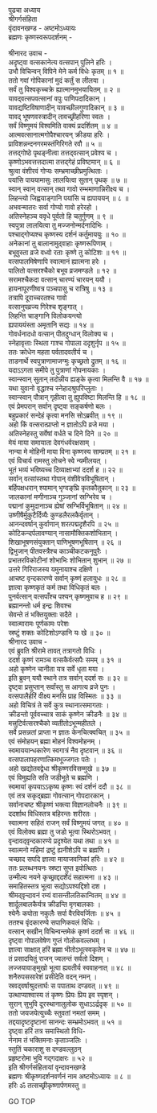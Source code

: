 पुढचा अध्याय  
श्रीगर्गसंहिता  
वृंदावनखण्ड - अष्टमोऽध्यायः  
ब्रह्मणः कृष्णस्वरूपदर्शनम् -  
  
श्रीनारद उवाच -  
अदृष्ट्वा वत्सकानेत्य वत्सपान् पुलिने हरिः ।  
उभौ विचिन्वन् विपिने मेने कर्म विधेः कृतम् ॥ १ ॥  
ततो गवां गोपिकानां मुदं कर्तुं स लीलया ।  
सर्वं तु विश्वकृच्चक्रे ह्यात्मानमुभयायितम् ॥ २ ॥  
यावद्‌वत्सपवत्सानां वपुः पाणिपदादिकान् ।  
यावद्यष्टिविषाणादीन् यावच्छीलगुणादिकान् ॥ ३ ॥  
यावद् भूषणवस्त्रादीन् तावच्छ्रीहरिणा स्वतः ।  
सर्वं विष्णुमयं विश्वमिति वाक्यं प्रदर्शितम् ॥ ४ ॥  
आत्मवत्सानात्मगोपैश्चारयन् क्रीडया हरिः ।  
प्राविशन्नन्दनगरमस्तंगिरिगते रवौ ॥ ५ ॥  
तत्तद्‌गोष्ठे पृथङ्नीत्वा तत्तद्‌वत्सान् प्रवेश्य च ।  
कृष्णोऽभवत्तत्तदात्मा तत्तद्‌गेहं प्रविष्टमान् ॥ ६ ॥  
श्रुत्वा वंशीरवं गोप्यः सम्भ्रमाच्छीघ्रमुत्थिताः ।  
पयांसि पाययामासुः लालयित्वा सुतान् पृथक् ॥ ७ ॥  
स्वान् स्वान् वत्सान् तथा गावो रम्भमाणान्निरीक्ष्य च ।  
लिहन्त्यो जिह्वयाङ्गानि पयांसि च ह्यपाययन् ॥ ८ ॥  
अभवन्मातरः सर्वा गोप्यो गावो हरेरहो ।  
अतिस्नेहञ्च ववृधे पूर्वतो हि चतुर्गुणम् ॥ ९ ॥  
स्वपुत्रा लालयित्वा तु मज्जनोन्मर्दनादिभिः ।  
पश्चाद्‌गोप्यश्च कृष्णस्य दर्शनं कर्तुमाययुः ॥ १० ॥  
अनेकानां तु बालानामुद्‌वाहाः कृष्णरूपिणाम् ।  
बभूवुस्ता व्रजे वध्वो रताः कृष्णे तु कोटिशः ॥ ११ ॥  
वत्सपालमिषेणापि स्वात्मानं ह्यात्मना हरेः ।  
पालितो वत्सरश्चैको बभूव व्रजमण्डले ॥ १२ ॥  
सरामश्चैकदा वत्सान् चारण्यं चारयन् ययौ ।  
हायनापूरणीष्वत्र पञ्चपासु च रात्रिषु ॥ १३ ॥  
तत्रापि दूराच्चरतश्च गावो  
     वत्सानुपव्रज्य गिरेश्च शृङ्‌गात् ।  
लिहन्ति चाङ्‌गानि विलोकयन्त्यो  
     ह्यपाययंस्ता अमृतानि सद्यः ॥ १४ ॥  
गोवर्धनादधो वत्सान् पीतदुग्धान् विलोक्य च ।  
स्नेहावृत्ताः स्थिता गाश्च गोपाला ददृशुर्नृप ॥ १५ ॥  
ततः क्रोधेन महता पर्वतादवतीर्य च ।  
ताडनार्थे स्वपुत्राणामाजग्मुः कृच्छ्रतो द्रुतम् ॥ १६ ॥  
यदाऽऽगता समीपे तु पुत्राणां गोपनायकाः ।  
स्वान्स्वान् सुतान् तदोन्नीय ह्यङ्के कृत्वा मिलन्ति वै ॥ १७ ॥  
यथा युवानो वृद्धाश्च स्नेहादश्रुपरिप्लुताः ।  
स्वान्स्वान् पौत्रान् गृहीत्वा तु ह्युपविष्टा मिलन्ति हि ॥ १८ ॥  
एवं प्रेमपरान् सर्वान् दृष्ट्वा सङ्कर्षणो बलः ।  
बहुप्रकारं सन्देहं कृत्वा मनसि सोऽब्रवीत् ॥ १९ ॥  
अहो किं वत्सरात्प्राप्तो न ज्ञातोऽपि व्रजे मया ।  
अतिस्नेहस्तु सर्वेषां वर्धते च दिने दिने ॥ २० ॥  
मेयं माया समायाता देवगंधर्वरक्षसाम् ।  
नान्या मे मोहिनी माया विना कृष्णस्य साम्प्रतम् ॥ २१ ॥  
एवं विचार्य रामस्तु लोचने स्वे न्यमीलयत् ।  
भूतं भव्यं भविष्यच्च दिव्याक्षाभ्यां ददर्श ह ॥ २२ ॥  
सर्वान् वत्सांस्तथा गोपान् वंशीवेत्रविभूषितान् ।  
बर्हिपक्षधरान् श्यामान् भृग्वङ्‌घ्रि कृतकौतुकान् ॥ २३ ॥  
जालकानां मणीनाञ्च गुञ्जानां स्रग्भिरेव च ।  
पद्मानां कुमुदानाञ्च ह्येषां स्रग्भिर्विभूषितान् ॥ २४ ॥  
उष्णीषैर्मुकुटैर्दिव्यैः कुण्डलैरलकैर्वृतान् ।  
आनन्दवर्षान् कुर्वाणान् शरत्पद्मदृशैरपि ॥ २५ ॥  
कोटिकन्दर्पलावण्यान् नासामौक्तिकशोभितान् ।  
शिखाभूषणसंयुक्तान् पाणिभूषणभूषितान् ॥ २६ ॥  
द्विभुजान् पीतवस्त्रैश्च काञ्चीकटकनूपुरैः ।  
प्रभातरविकोटीनां शोभाभिः शोभितान् शुभान् ॥ २७ ॥  
उत्तरे गिरिराजस्य यमुनायाश्च दक्षिणे ।  
आचष्ट वृन्दकारण्ये सर्वान् कृष्णं हलायुधः ॥ २८ ॥  
ज्ञात्वा कृष्णकृतं कर्म तथा विधिकृतं बलः ।  
पुनर्वत्सान् वत्सपाँश्च पश्यन् कृष्णमुवाच ह ॥ २९ ॥  
ब्रह्मानन्तो धर्म इन्द्रः शिवश्च  
     सेवन्ते तं भक्तियुक्ताः सदैते ।  
स्वात्मारामः पूर्णकामः परेशः  
     स्रष्टुं शक्तः कोटिशोऽण्डानि यः खे ॥ ३० ॥  
श्रीनारद उवाच -  
एवं ब्रुवति श्रीरामे तावत् तत्रागतो विधिः ।  
ददर्श कृष्णं रामञ्च वत्सकैर्वत्सपैः समम् ॥ ३१ ॥  
अहो कृष्णेन चानीता यत्र सर्वे धृता मया ।  
इति ब्रुवन् ययौ स्थाने तत्र सर्वान् ददर्श सः ॥ ३२ ॥  
दृष्ट्वा प्रसुप्तान् सर्वांस्तु स आगत्य व्रजे पुनः ।  
वत्सपालैर्हरिं वीक्ष्य मनसि प्राह विस्मितः ॥ ३३ ॥  
अहो विचित्रं ते सर्वे कुत्र स्थानात्समागताः ।  
क्रीडन्तो पूर्ववच्चात्र साकं कृष्णेन क्रीडनैः ॥ ३४ ॥  
मत्त्रुटिर्वत्सरश्चैको व्यतीतोऽभून्महीतले ।  
सर्वे प्रसन्नतां प्राप्ता न ज्ञातः केनचित्क्वचित् ॥ ३५ ॥  
एवं संमोहयन् ब्रह्मा मोहनं विश्वमोहनम् ।  
स्वमाययान्धकारेण स्वगात्रं नैव दृष्टवान् ॥ ३६ ॥  
वत्सपालापहरणात्किमभूज्जगतः पतेः ।  
अहो खद्योतवद्वेधा श्रीकृष्णरविसम्मुखे ॥ ३७ ॥  
एवं विमुह्यति सति जडीभूते च ब्रह्मणि ।  
स्वमायां कृपयाऽऽकृष्य कृष्णः स्वं दर्शनं ददौ ॥ ३८ ॥  
एवं तत्र सकृद्‌ब्रह्मा गोवत्सान् गोपदारकान् ।  
सर्वानाचष्ट श्रीकृष्णं भक्त्या विज्ञानलोचनैः ॥ ३९ ॥  
ददर्शाथ विधिस्तत्र बहिरन्तः शरीरतः ।  
स्वात्मना सहितं राजन् सर्वं विष्णुमयं जगत् ॥ ४० ॥  
एवं विलोक्य ब्रह्मा तु जडो भूत्वा स्थिरोऽभवत् ।  
वृन्दावद्‌वृन्दकारण्ये प्रदृश्येत यथा तथा ॥ ४१ ॥  
स्वात्मनो महिमां द्रष्टुं ह्यनीशेऽपि च ब्रह्मणि ।  
चच्छाद सपदि ज्ञात्वा मायाजवनिकां हरिः ॥ ४२ ॥  
ततः प्रलब्धनयनः स्रष्टा सुप्त इवोत्थितः ।  
उन्मील्य नयने कृच्छ्राद्ददर्शेदं सहात्मना ॥ ४३ ॥  
समाहितस्तत्र भूत्वा सद्योऽपश्यद्दिशो दश ।  
श्रीमद्‌वृन्दावनं रम्यं वासन्तीलतिकान्वितम् ॥ ४४ ॥  
शार्दूलबालकैर्यत्र क्रीडन्ति मृगबालकाः ।  
श्येनैः कपोता नकुलैः सर्पा वैरविवर्जिताः ॥ ४५ ॥  
ततश्च वृंदकारण्ये सपाणिकवलं विधिः ।  
वत्सान् सखीन् विचिन्वन्तमेकं कृष्णं ददर्श सः ॥ ४६ ॥  
दृष्ट्वा गोपालवेषेण गुप्तं गोलोकवल्लभम् ।  
ज्ञात्वा साक्षात् हरिं ब्रह्मा भीतोऽभूत्स्वकृतेन च ॥ ४७ ॥  
तं प्रसादयितुं राजन् ज्वलन्तं सर्वतो दिशम् ।  
लज्जयावाङ्‌मुखो भूत्वा ह्यवतीर्य स्ववाहनात् ॥ ४८ ॥  
शनैरुपससारेशं प्रसीदेति वदन् नमन् ।  
स्रवद्‌वर्षाश्रुदत्तार्घः स पपाताथ दण्डवत् ॥ ४९ ॥  
उत्थाप्याश्वास्य तं कृष्णः प्रियः प्रिय इव स्पृशन् ।  
सुरान् सुभुवि दूरस्थानालुलोक सुधाऽऽर्द्रदृक् ॥ ५० ॥  
ततो जयजयेत्युच्चैः स्तुवतां नमतां समम् ।  
तद्दयादृष्टदृष्टानां सानन्दः सम्भ्रमोऽभवत् ॥ ५१ ॥  
दृष्ट्वा हरिं तत्र समास्थितो विधि-  
     र्ननाम तं भक्तिमनाः कृताञ्जलिः ।  
स्तुतिं चकाराशु स दण्डवल्लुठन्  
     प्रहृष्टरोमा भुवि गद्गदाक्षरः ॥ ५२ ॥  
इति श्रीगर्गसंहितायां वृन्दावनखण्डे  
ब्रह्मणः श्रीकृष्णदर्शनवर्णनं नाम अष्टमोऽध्यायः ॥ ८ ॥  
हरिः ॐ तत्सच्छ्रीकृष्णार्पणमस्तु ॥  
  
GO TOP
